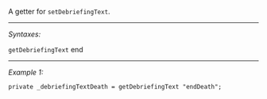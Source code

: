 A getter for `setDebriefingText`.


---
*Syntaxes:*

`getDebriefingText` end

---
*Example 1:*

```sqf
private _debriefingTextDeath = getDebriefingText "endDeath";
```